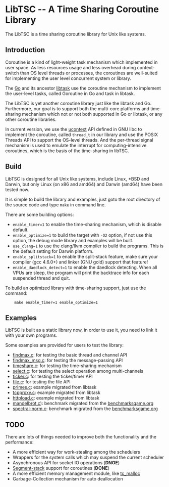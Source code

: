 # LibTSC -- A Time Sharing Coroutine Library

The LibTSC is a time sharing coroutine library for Unix like systems.

## Introduction

Coroutine is a kind of light-weight task mechanism which implemented in user space. As less resources usage and less overhead during context-switch than OS level threads or processes, the coroutines are well-suited for implementing the user level concurrent system or library.

The [Go](http://golang.org) and its ancestor [libtask](http://swtch.com/libtask/) use the coroutine mechanism to implement the user-level tasks, called Goroutine in Go and task in libtask.

The LibTSC is yet another coroutine library just like the libtask and Go.
Furthermore, our goal is to support both the multi-core platforms and time-sharing mechanism which not or not both supported in Go or libtask, or any other coroutine libraries.

In current version, we use the [ucontext](http://en.wikipedia.org/wiki/Setcontext) API defined in GNU libc to implement the coroutine, called `thread_t` in our library and use the POSIX Threads API to support the OS-level threads. 
And the per-thread signal mechanism is used to emulate the interrupt for computing-intensive coroutines, which is the basis of the time-sharing in libTSC.

## Build

LibTSC is designed for all Unix like systems, include Linux, *BSD and Darwin,
but only Linux (on x86 and amd64) and Darwin (amd64) have been tested now.

It is simple to build the library and examples, just goto the root directory of the source code and type `make` in command line.

There are some building options:

- `enable_timer=1` to enable the time-sharing mechanism, which is disable default.
- `enable_optimize=1` to build the target with `-O2` option, if not use this option, the debug mode library and examples will be built.
- `use_clang=1` to use the clang/llvm compiler to build the programs. This is the default setting for Darwin platform.
- `enable_splitstack=1` to enable the split-stack feature, make sure your complier (gcc 4.6.0+) and linker (GNU gold) support that feature!
- `enable_daedlock_detect=1` to enable the daedlock detecting. When all VPUs are sleep, the program will print the backtrace info for each suspended thread and quit.

To build an optimized library with time-sharing support, just use the command:
		
		make enable_timer=1 enable_optimize=1


## Examples

LibTSC is built as a static library now, in order to use it, you need to link it with your own programs.

Some examples are provided for users to test the library:

- [findmax.c](./examples/findmax.c): for testing the basic thread and channel API
- [findmax_msg.c](./examples/findmax_msg.c): for testing the message-passing API
- [timeshare.c](./examples/timeshare.c): for testing the time-sharing mechanism
- [select.c](./examples/select.c): for testing the select operation among multi-channels
- [ticker.c](./examples/ticker.c): for testing the ticker/timer API
- [file.c](./examples/file.c): for testing the file API
- [primes.c](./examples/primes.c): example migrated from libtask
- [tcpproxy.c](./examples/tcpproxy.c): example migrated from libtask
- [httpload.c](./examples/httpload.c): example migrated from libtask
- [mandelbrot.c](./examples/mandelbrot.c)): benchmark migrated from the [benchmarksgame.org](http://benchmarksgame.alioth.debian.org)
- [spectral-norm.c](./examples/spectral-norm.c): benchmark migrated from the [benchmarksgame.org](http://benchmarksgame.alioth.debian.org)

## TODO

There are lots of things needed to improve both the functionality and the performance:

- A more efficient way for work-stealing among the schedulers
- Wrappers for the system calls which may suspend the current scheduler
- Asynchronous API for socket IO operations (**DNOE**)
- [Segment-stack](http://gcc.gnu.org/wiki/SplitStacks) support for coroutines (**DONE**)
- A more efficient memory management module, like [tc_malloc](http://goog-perftools.sourceforge.net/doc/tcmalloc.html)
- Garbage-Collection mechanism for auto deallocation

